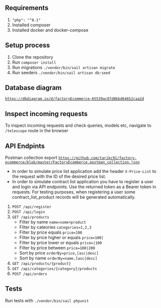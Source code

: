 ## Requirements
1. <code>"php": "^8.1"</code>
2. Installed composer
3. Installed docker and docker-compose

## Setup process
1. Clone the repository
2. Run <code>composer install</code>
3. Run migrations <code>./vendor/bin/sail artisan migrate</code>
4. Run seeders <code>./vendor/bin/sail artisan db:seed</code>

## Database diagram
<code>https://dbdiagram.io/d/factoryEcommerce-65539ac87d8bbd64652caa2d</code>

## Inspect incoming requests
To inspect incoming requests and check queries, models etc, navigate to <code>/telescope</code> route in the browser

## API Endpints
Postman collection export <code>https://github.com/tarikc91/factory-ecommerce/blob/master/FactoryEcommerce.postman_collection.json</code>

- In order to simulate price list application add the header <code>X-Price-List</code> to the request with the ID of the desired price list.
- In order to simulate contract list application you have to register a user and login via API endpoints. Use the returned token as a Bearer token in requests. For testing purposes, when registering a user some contract_list_product records will be generated automatically. 

1. <code>POST /api/register</code>
2. <code>POST /api/login</code>
3. <code>GET /api/products</code>
    - Filter by name <code>name=some+product</code>
    - Filter by cateories <code>categories=1,2,3</code>
    - Filter by price equals <code>price=100</code>
    - Filter by price higher or equals <code>price=100|</code>
    - Filter by price lower or equals <code>price=|100</code>
    - Filter by price between <code>price=100|200</code>
    - Sort by price <code>orderBy=price,[asc|desc]</code>
    - Sort by name <code>orderBy=name,[asc|desc]</code>
4. <code>GET /api/products/{product}</code>
5. <code>GET /api/categories/{category}/products</code>
6. <code>POST /api/orders</code>

## Tests
Run tests with <code>./vendor/bin/sail phpunit</code>
